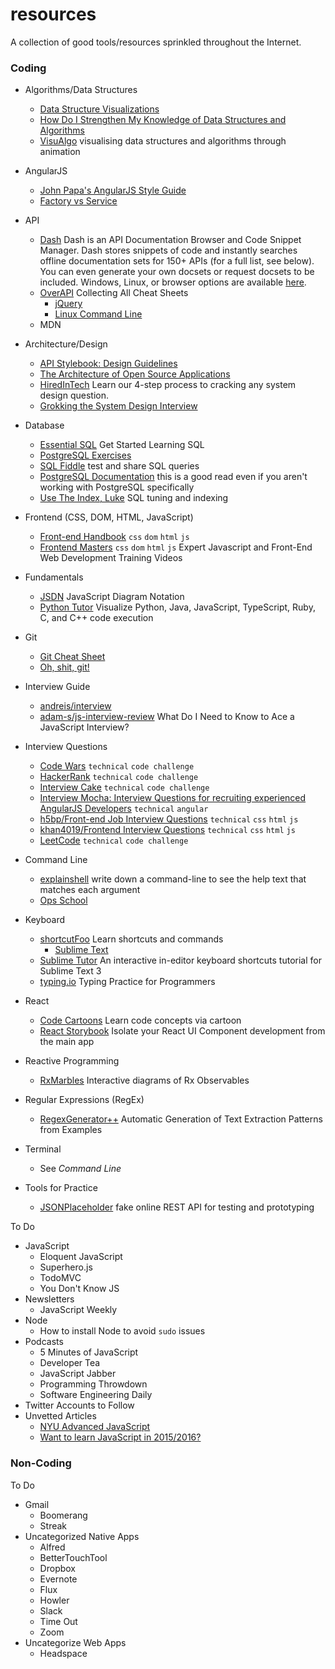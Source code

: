 # resources
A collection of good tools/resources sprinkled throughout the Internet.

### Coding

* Algorithms/Data Structures
  * [Data Structure Visualizations](https://www.cs.usfca.edu/~galles/visualization/Algorithms.html)
  * [How Do I Strengthen My Knowledge of Data Structures and Algorithms](http://www.forbes.com/sites/quora/2013/07/03/how-do-i-strengthen-my-knowledge-of-data-structures-and-algorithms/)
  * [VisuAlgo](http://visualgo.net/) visualising data structures and algorithms through animation
  
* AngularJS
  * [John Papa's AngularJS Style Guide](https://github.com/johnpapa/angular-styleguide/blob/master/a1/README.md)
  * [Factory vs Service](https://toddmotto.com/factory-versus-service)
  
* API
  * [Dash](https://kapeli.com/dash) Dash is an API Documentation Browser and Code Snippet Manager. Dash stores snippets of code and instantly searches offline documentation sets for 150+ APIs (for a full list, see below). You can even generate your own docsets or request docsets to be included. Windows, Linux, or browser options are available [here](https://zealdocs.org/).
  * [OverAPI](http://overapi.com/) Collecting All Cheat Sheets
    * [jQuery](http://overapi.com/jquery/)
    * [Linux Command Line](http://overapi.com/linux/)
  * MDN

* Architecture/Design
  * [API Stylebook: Design Guidelines](http://apistylebook.com/design/guidelines/)
  * [The Architecture of Open Source Applications](http://aosabook.org/en/index.html)
  * [HiredInTech](http://www.hiredintech.com/system-design/) Learn our 4-step process to cracking any system design question. 
  * [Grokking the System Design Interview](http://systemdesigninterview.com)

* Database
  * [Essential SQL](http://www.essentialsql.com/getting-started/) Get Started Learning SQL
  * [PostgreSQL Exercises](https://pgexercises.com/)
  * [SQL Fiddle](http://sqlfiddle.com/) test and share SQL queries
  * [PostgreSQL Documentation](https://www.postgresql.org/docs/current/index.html) this is a good read even if you aren't working with PostgreSQL specifically
  * [Use The Index, Luke](https://use-the-index-luke.com/) SQL tuning and indexing

* Frontend (CSS, DOM, HTML, JavaScript)
  * [Front-end Handbook](http://www.frontendhandbook.com/) `css` `dom` `html` `js`
  * [Frontend Masters](https://frontendmasters.com/) `css` `dom` `html` `js` Expert Javascript and Front-End Web Development Training Videos

* Fundamentals
  * [JSDN](https://github.com/mindeavor/jsdn) JavaScript Diagram Notation
  * [Python Tutor](http://pythontutor.com/) Visualize Python, Java, JavaScript, TypeScript, Ruby, C, and C++ code execution

* Git
  * [Git Cheat Sheet](https://education.github.com/git-cheat-sheet-education.pdf)
  * [Oh, shit, git!](http://ohshitgit.com/)

* Interview Guide
  * [andreis/interview](https://github.com/andreis/interview)
  * [adam-s/js-interview-review](https://github.com/adam-s/js-interview-review) What Do I Need to Know to Ace a JavaScript Interview?

* Interview Questions
  * [Code Wars](http://www.codewars.com/) `technical` `code challenge`
  * [HackerRank](https://www.hackerrank.com/) `technical` `code challenge`
  * [Interview Cake](https://www.interviewcake.com/) `technical` `code challenge`
  * [Interview Mocha: Interview Questions for recruiting experienced AngularJS Developers](https://blog.interviewmocha.com/angularjs-interview-questions-for-experienced/) `technical` `angular`
  * [h5bp/Front-end Job Interview Questions](https://github.com/h5bp/Front-end-Developer-Interview-Questions) `technical` `css` `html` `js`
  * [khan4019/Frontend Interview Questions](https://github.com/khan4019/front-end-Interview-Questions) `technical` `css` `html` `js`
  * [LeetCode](https://leetcode.com/) `technical` `code challenge`

* Command Line
  * [explainshell](http://explainshell.com/) write down a command-line to see the help text that matches each argument
  * [Ops School](http://www.opsschool.org/en/latest/unix_101.html)

* Keyboard
  * [shortcutFoo](https://www.shortcutfoo.com/) Learn shortcuts and commands
    * [Sublime Text](https://www.shortcutfoo.com/app/dojos/sublime-text-3-mac)
  * [Sublime Tutor](https://sublimetutor.com/) An interactive in-editor keyboard shortcuts tutorial for Sublime Text 3
  * [typing.io](https://typing.io/) Typing Practice for Programmers

* React
  * [Code Cartoons](https://code-cartoons.com/) Learn code concepts via cartoon
  * [React Storybook](https://github.com/kadirahq/react-storybook) Isolate your React UI Component development from the main app

* Reactive Programming
  * [RxMarbles](http://rxmarbles.com/) Interactive diagrams of Rx Observables

* Regular Expressions (RegEx)
  * [RegexGenerator++](http://regex.inginf.units.it/) Automatic Generation of Text Extraction Patterns from Examples

* Terminal
  * See _Command Line_

* Tools for Practice
  * [JSONPlaceholder](http://jsonplaceholder.typicode.com/) fake online REST API for testing and prototyping

To Do
* JavaScript
  * Eloquent JavaScript
  * Superhero.js
  * TodoMVC
  * You Don't Know JS
* Newsletters
  * JavaScript Weekly
* Node
  * How to install Node to avoid `sudo` issues
* Podcasts
  * 5 Minutes of JavaScript
  * Developer Tea
  * JavaScript Jabber
  * Programming Throwdown
  * Software Engineering Daily
* Twitter Accounts to Follow
* Unvetted Articles
  * [NYU Advanced JavaScript](https://github.com/advanced-js/syllabus)
  * [Want to learn JavaScript in 2015/2016?](https://medium.com/@_cmdv_/i-want-to-learn-javascript-in-2015-e96cd85ad225)


### Non-Coding

To Do
* Gmail
  * Boomerang
  * Streak
* Uncategorized Native Apps
  * Alfred
  * BetterTouchTool
  * Dropbox
  * Evernote
  * Flux
  * Howler
  * Slack
  * Time Out
  * Zoom
* Uncategorize Web Apps
  * Headspace

